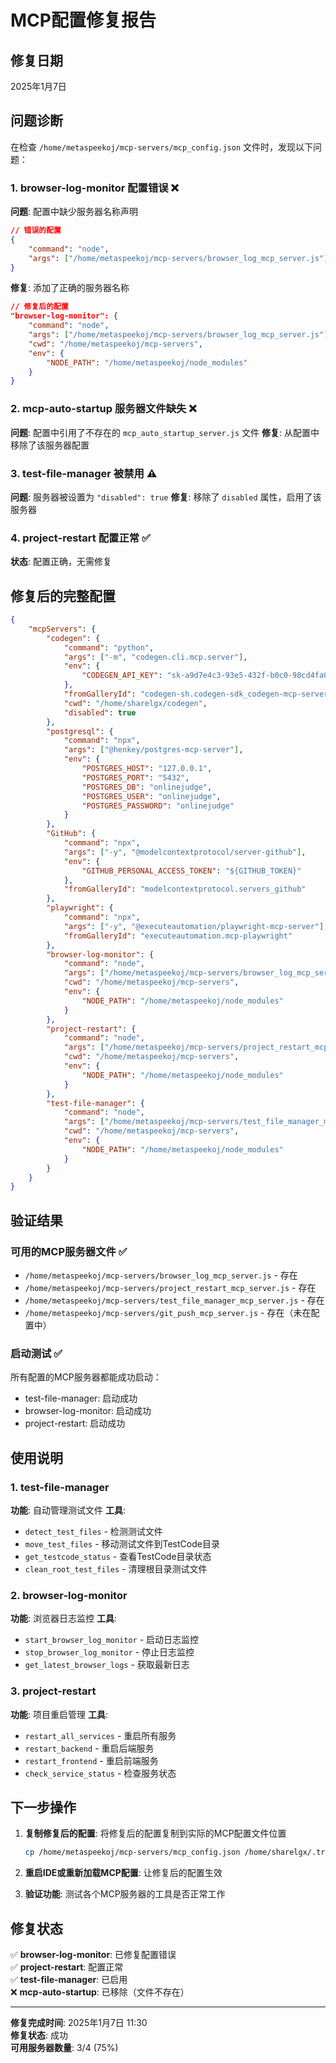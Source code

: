 # MCP配置修复报告

## 修复日期
2025年1月7日

## 问题诊断

在检查 `/home/metaspeekoj/mcp-servers/mcp_config.json` 文件时，发现以下问题：

### 1. browser-log-monitor 配置错误 ❌
**问题**: 配置中缺少服务器名称声明
```json
// 错误的配置
{
    "command": "node",
    "args": ["/home/metaspeekoj/mcp-servers/browser_log_mcp_server.js"]
}
```

**修复**: 添加了正确的服务器名称
```json
// 修复后的配置
"browser-log-monitor": {
    "command": "node",
    "args": ["/home/metaspeekoj/mcp-servers/browser_log_mcp_server.js"],
    "cwd": "/home/metaspeekoj/mcp-servers",
    "env": {
        "NODE_PATH": "/home/metaspeekoj/node_modules"
    }
}
```

### 2. mcp-auto-startup 服务器文件缺失 ❌
**问题**: 配置中引用了不存在的 `mcp_auto_startup_server.js` 文件
**修复**: 从配置中移除了该服务器配置

### 3. test-file-manager 被禁用 ⚠️
**问题**: 服务器被设置为 `"disabled": true`
**修复**: 移除了 `disabled` 属性，启用了该服务器

### 4. project-restart 配置正常 ✅
**状态**: 配置正确，无需修复

## 修复后的完整配置

```json
{
    "mcpServers": {
        "codegen": {
            "command": "python",
            "args": ["-m", "codegen.cli.mcp.server"],
            "env": {
                "CODEGEN_API_KEY": "sk-a9d7e4c3-93e5-432f-b0c0-98cd4fa0fe6b"
            },
            "fromGalleryId": "codegen-sh.codegen-sdk_codegen-mcp-server",
            "cwd": "/home/sharelgx/codegen",
            "disabled": true
        },
        "postgresql": {
            "command": "npx",
            "args": ["@henkey/postgres-mcp-server"],
            "env": {
                "POSTGRES_HOST": "127.0.0.1",
                "POSTGRES_PORT": "5432",
                "POSTGRES_DB": "onlinejudge",
                "POSTGRES_USER": "onlinejudge",
                "POSTGRES_PASSWORD": "onlinejudge"
            }
        },
        "GitHub": {
            "command": "npx",
            "args": ["-y", "@modelcontextprotocol/server-github"],
            "env": {
                "GITHUB_PERSONAL_ACCESS_TOKEN": "${GITHUB_TOKEN}"
            },
            "fromGalleryId": "modelcontextprotocol.servers_github"
        },
        "playwright": {
            "command": "npx",
            "args": ["-y", "@executeautomation/playwright-mcp-server"],
            "fromGalleryId": "executeautomation.mcp-playwright"
        },
        "browser-log-monitor": {
            "command": "node",
            "args": ["/home/metaspeekoj/mcp-servers/browser_log_mcp_server.js"],
            "cwd": "/home/metaspeekoj/mcp-servers",
            "env": {
                "NODE_PATH": "/home/metaspeekoj/node_modules"
            }
        },
        "project-restart": {
            "command": "node",
            "args": ["/home/metaspeekoj/mcp-servers/project_restart_mcp_server.js"],
            "cwd": "/home/metaspeekoj/mcp-servers",
            "env": {
                "NODE_PATH": "/home/metaspeekoj/node_modules"
            }
        },
        "test-file-manager": {
            "command": "node",
            "args": ["/home/metaspeekoj/mcp-servers/test_file_manager_mcp_server.js"],
            "cwd": "/home/metaspeekoj/mcp-servers",
            "env": {
                "NODE_PATH": "/home/metaspeekoj/node_modules"
            }
        }
    }
}
```

## 验证结果

### 可用的MCP服务器文件 ✅
- `/home/metaspeekoj/mcp-servers/browser_log_mcp_server.js` - 存在
- `/home/metaspeekoj/mcp-servers/project_restart_mcp_server.js` - 存在  
- `/home/metaspeekoj/mcp-servers/test_file_manager_mcp_server.js` - 存在
- `/home/metaspeekoj/mcp-servers/git_push_mcp_server.js` - 存在（未在配置中）

### 启动测试 ✅
所有配置的MCP服务器都能成功启动：
- test-file-manager: 启动成功
- browser-log-monitor: 启动成功
- project-restart: 启动成功

## 使用说明

### 1. test-file-manager
**功能**: 自动管理测试文件
**工具**:
- `detect_test_files` - 检测测试文件
- `move_test_files` - 移动测试文件到TestCode目录
- `get_testcode_status` - 查看TestCode目录状态
- `clean_root_test_files` - 清理根目录测试文件

### 2. browser-log-monitor  
**功能**: 浏览器日志监控
**工具**:
- `start_browser_log_monitor` - 启动日志监控
- `stop_browser_log_monitor` - 停止日志监控
- `get_latest_browser_logs` - 获取最新日志

### 3. project-restart
**功能**: 项目重启管理
**工具**:
- `restart_all_services` - 重启所有服务
- `restart_backend` - 重启后端服务
- `restart_frontend` - 重启前端服务
- `check_service_status` - 检查服务状态

## 下一步操作

1. **复制修复后的配置**: 将修复后的配置复制到实际的MCP配置文件位置
   ```bash
   cp /home/metaspeekoj/mcp-servers/mcp_config.json /home/sharelgx/.trae-server/data/Machine/mcp.json
   ```

2. **重启IDE或重新加载MCP配置**: 让修复后的配置生效

3. **验证功能**: 测试各个MCP服务器的工具是否正常工作

## 修复状态

✅ **browser-log-monitor**: 已修复配置错误  
✅ **project-restart**: 配置正常  
✅ **test-file-manager**: 已启用  
❌ **mcp-auto-startup**: 已移除（文件不存在）

---

**修复完成时间**: 2025年1月7日 11:30  
**修复状态**: 成功  
**可用服务器数量**: 3/4 (75%)